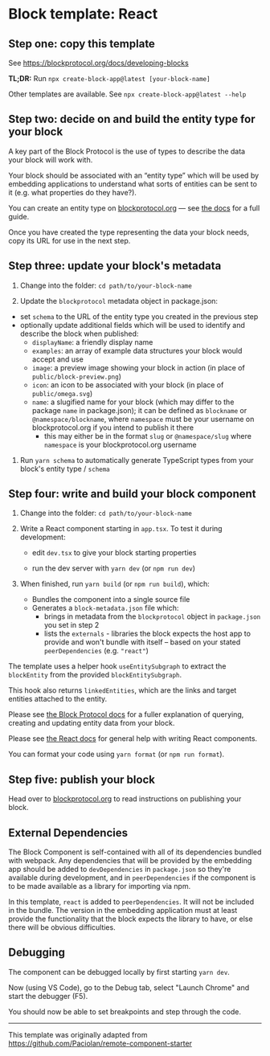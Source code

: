 # Block template: React

## Step one: copy this template

See https://blockprotocol.org/docs/developing-blocks

**TL;DR:** Run `npx create-block-app@latest [your-block-name]`

Other templates are available. See `npx create-block-app@latest --help`

## Step two: decide on and build the entity type for your block

A key part of the Block Protocol is the use of types to describe the data your block will work with.

Your block should be associated with an “entity type” which will be used by embedding applications
to understand what sorts of entities can be sent to it (e.g. what properties do they have?).

You can create an entity type on [blockprotocol.org](https://blockprotocol.org) — see [the docs](https://blockprotocol.org/docs/developing-blocks) for a full guide.

Once you have created the type representing the data your block needs, copy its URL for use in the next step.

## Step three: update your block's metadata

1.  Change into the folder: `cd path/to/your-block-name`

1.  Update the `blockprotocol` metadata object in package.json:

- set `schema` to the URL of the entity type you created in the previous step
- optionally update additional fields which will be used to identify and describe the block when published:
  - `displayName`: a friendly display name
  - `examples`: an array of example data structures your block would accept and use
  - `image`: a preview image showing your block in action (in place of `public/block-preview.png`)
  - `icon`: an icon to be associated with your block (in place of `public/omega.svg`)
  - `name`: a slugified name for your block (which may differ to the package `name` in package.json); it can be defined as `blockname` or `@namespace/blockname`, where `namespace` must be your username on blockprotocol.org if you intend to publish it there
    - this may either be in the format `slug` or `@namespace/slug` where `namespace` is your blockprotocol.org username

1.  Run `yarn schema` to automatically generate TypeScript types from your block's entity type / `schema`

## Step four: write and build your block component

1.  Change into the folder: `cd path/to/your-block-name`

1.  Write a React component starting in `app.tsx`. To test it during development:

    - edit `dev.tsx` to give your block starting properties

    - run the dev server with `yarn dev` (or `npm run dev`)

1.  When finished, run `yarn build` (or `npm run build`), which:

    - Bundles the component into a single source file
    - Generates a `block-metadata.json` file which:
      - brings in metadata from the `blockprotocol` object in `package.json` you set in step 2
      - lists the `externals` - libraries the block expects the host app to provide and won't bundle with itself – based on your stated `peerDependencies` (e.g. `"react"`)

The template uses a helper hook `useEntitySubgraph` to extract the `blockEntity` from the provided `blockEntitySubgraph`.

This hook also returns `linkedEntities`, which are the links and target entities attached to the entity.

Please see [the Block Protocol docs](https://blockprotocol.org/docs/developing-blocks)
for a fuller explanation of querying, creating and updating entity data from your block.

Please see [the React docs](https://reactjs.org/docs/getting-started.html) for general help with writing React components.

You can format your code using `yarn format` (or `npm run format`).

## Step five: publish your block

Head over to [blockprotocol.org](https://blockprotocol.org/docs/developing-blocks#publish) to read instructions on publishing your block.

## External Dependencies

The Block Component is self-contained with all of its dependencies bundled with webpack. Any dependencies that will be provided by the embedding app should be added to `devDependencies` in `package.json` so they're available during development, and in `peerDependencies` if the component is to be made available as a library for importing via npm.

In this template, `react` is added to `peerDependencies`. It will not be included in the bundle. The version in the embedding application must at least provide the functionality that the block expects the library to have, or else there will be obvious difficulties.

## Debugging

The component can be debugged locally by first starting `yarn dev`.

Now (using VS Code), go to the Debug tab, select "Launch Chrome" and start the debugger (F5).

You should now be able to set breakpoints and step through the code.

---

This template was originally adapted from https://github.com/Paciolan/remote-component-starter
